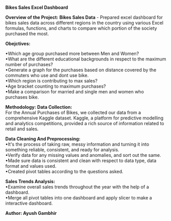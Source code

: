 **Bikes Sales Excel Dashboard**

**Overview of the Project:**
**Bikes Sales Data** - Prepared excel dashboard for bikes sales data across different regions in the country using various Excel formulas, functions, and charts to compare which portion of the society purchased the most.

**Obejctives:**

•Which age group purchased more between Men and Women?<br>•What are the different educational backgrounds in respect to the maximum number of purchases?<br>•Generate a graph for the purchases based on distance covered by the commuters who use and dont use bike.<br>•Which region is contributing to max sales?<br>•Age bracket counting to maximum purchases?<br>•Make a comparison for married and single men and women who purchases bike.

**Methodology:**
**Data Collection:**<br>
For the Annual Purchases of Bikes, we collected our data from a comprehensive Kaggle dataset. Kaggle, a platform for predictive modelling and 
analytics competitions, provided a rich source of information related to retail and sales.

**Data Cleaning And Preprocessing:**<br>
•It's the process of taking raw, messy information and turning it into something reliable, consistent, and ready for analysis.<br>
•Verify data for any missing values and anomalies, and sort out the same.<br>
•Made sure data is consistent and clean with respect to data type, data format and values used.<br>
•Created pivot tables according to the questions asked.<br>

**Sales Trends Analysis:**<br>
•Examine overall sales trends throughout the year with the help of a dashboard.<br>
•Merge all pivot tables into one dashboard and apply slicer to make a interactive dashboard.<br>

**Author: Ayush Gambhir**
